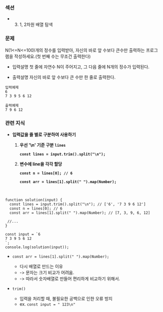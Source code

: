 ### 섹션

- 3. 1, 2차원 배열 탐색

### 문제

N(1<=N<=100)개의 정수를 입력받아, 자신의 바로 앞 수보다 큰수만 출력하는 프로그램을 작성하세요.(첫 번째 수는 무조건 출력한다)

- 입력설명
  첫 줄에 자연수 N이 주어지고, 그 다음 줄에 N개의 정수가 입력된다.

- 출력설명
  자신의 바로 앞 수보다 큰 수만 한 줄로 출력한다.

```
입력예제
6
7 3 9 5 6 12

출력예제
7 9 6 12
```

### 관련 지식

- **입력값을 줄 별로 구분하여 사용하기**

  1. **우선 '\n' 기준 구분 `lines`**

     **`const lines = input.trim().split("\n");`**

  2. **변수에 line을 각각 할당**

     **`const n = lines[0]; // 6`**

     **`const arr = lines[1].split(" ").map(Number);`**

<br>

```
function solution(input) {
  const lines = input.trim().split("\n"); // ['6', '7 3 9 6 12']
  const n = lines[0]; // 6
  const arr = lines[1].split(" ").map(Number); // [7, 3, 9, 6, 12]

 //...
}

const input = `6
7 3 9 5 6 12
`;
console.log(solution(input));
```

- `const arr = lines[1].split(" ").map(Number);`

  - 다시 배열로 만드는 이유
  - -> 문자는 크기 비교가 어려움.
  - -> 따라서 숫자배열로 만들어 편리하게 비교하기 위해서.

- `trim()`
  - 입력을 처리할 때, 불필요한 공백으로 인한 오류 방지
  - ex. `const input = " 123\n"`
